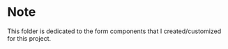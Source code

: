 # Note

This folder is dedicated to the form components that I created/customized for this project.
